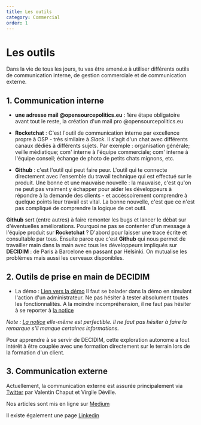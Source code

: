 ```yaml
---
title: Les outils
category: Commercial
order: 1
---
```

# Les outils

Dans la vie de tous les jours, tu vas être amené.e à utiliser différents outils de communication interne, de gestion commerciale et de communication externe. 
>
## 1. Communication interne
>
- **une adresse mail @opensourcepolitics.eu** : 1ère étape obligatoire avant tout le reste, la création d'un mail pro @opensourcepolitics.eu
>
- **Rocketchat** : C'est l'outil de communication interne par excellence propre à OSP - très similaire à *Slack*. Il s'agit d'un chat avec différents canaux dédiés à différents sujets. Par exemple : organisation générale; veille médiatique; com' interne à l'équipe commerciale; com' interne à l'équipe conseil; échange de photo de petits chats mignons, etc. 
>
- **Github** : c'est l'outil qui peut faire peur. L'outil qui te connecte directement avec l'ensemble du travail technique qui est effectué sur le produit. Une bonne et une mauvaise nouvelle : la mauvaise, c'est qu'on ne peut pas vraiment y échapper pour aider les développeurs à répondre à la demande des clients - et accéssoirement comprendre à quelque points leur travail est vital. La bonne nouvelle, c'est que ce n'est pas compliqué de comprendre la logique de cet outil. 
>
**Github** sert (entre autres) à faire remonter les bugs et lancer le débat sur d'éventuelles améliorations. Pourquoi ne pas se contenter d'un message à l'équipe produit sur **Rocketchat** ? D'abord pour laisser une trace écrite et consultable par tous. Ensuite parce que c'est **Github** qui nous permet de travailler main dans la main avec tous les développeurs impliqués sur **DECIDIM** : de Paris à Barcelone en passant par Helsinki. On mutualise les problèmes mais aussi les  cerveaux disponibles. 
>
## 2. Outils de prise en main de DECIDIM
>
- La démo : [Lien vers la démo](https://demo.decidim.opensourcepolitics.eu/users/sign_in)
Il faut se balader dans la démo en simulant l'action d'un administrateur. Ne pas hésiter à tester absolument toutes les fonctionnalités. A la moindre incompréhension, il ne faut pas hésiter à se reporter à [la notice](https://www.opensourcepolitics.eu/docs-admin-decidim/)
>
*Note : [La notice](https://www.opensourcepolitics.eu/docs-admin-decidim/) elle-même est perfectible. Il ne faut pas hésiter à faire la remarque s'il manque certaines informations.*
>
Pour apprendre à se servir de DECIDIM, cette exploration autonome a tout intérêt à être couplée avec une formation  directement sur le terrain lors de la formation d'un client. 
>
## 3. Communication externe
>
Actuellement, la communication externe est assurée principalement via [Twitter](https://twitter.com/OpenSourcePol)  par Valentin Chaput et Virgile Déville. 
>
Nos articles sont mis en ligne sur [Medium](https://medium.com/open-source-politics)
>
Il existe également une page [Linkedin](https://www.linkedin.com/company/open-source-politics/)


